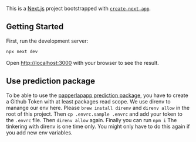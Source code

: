 This is a [Next.js](https://nextjs.org) project bootstrapped with [`create-next-app`](https://nextjs.org/docs/app/api-reference/cli/create-next-app).

## Getting Started

First, run the development server:

```bash
npx next dev
```

Open [http://localhost:3000](http://localhost:3000) with your browser to see the result.

## Use prediction package
To be able to use the [papperlapapp prediction package](https://github.com/PapperlapappYT/papperlapapp-coffee-prediction), you have to create a Github Token with at least packages read scope.
We use direnv to manange our env here. Please `brew install direnv` and `direnv allow` in the root of this project.
Then `cp .envrc.sample .envrc` and add your token to the `.envrc` file.
Then `direnv allow` again.
Finally you can run `npm i`
The tinkering with direnv is one time only. You might only have to do this again if you add new env variables.